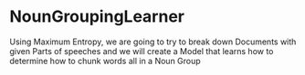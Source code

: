 # NounGroupingLearner
Using Maximum Entropy, we are going to try to break down Documents with given Parts of speeches and we will create a Model that learns how to determine how to chunk words all in a Noun Group

